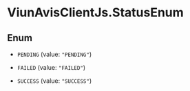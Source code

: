 # ViunAvisClientJs.StatusEnum

## Enum

- `PENDING` (value: `"PENDING"`)

- `FAILED` (value: `"FAILED"`)

- `SUCCESS` (value: `"SUCCESS"`)
